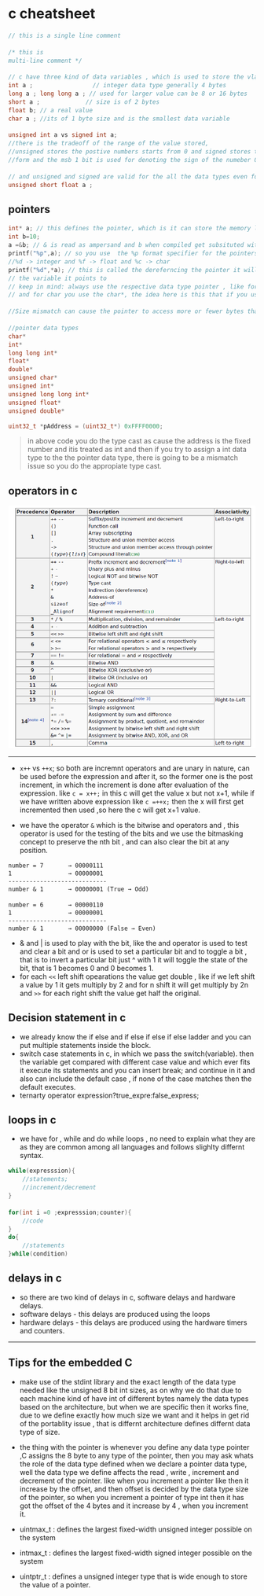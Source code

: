 # c cheatsheet 
```c
// this is a single line comment 

/* this is 
multi-line comment */

// c have three kind of data variables , which is used to store the vlaue 
int a ;                 // integer data type generally 4 bytes
long a ; long long a ; // used for larger value can be 8 or 16 bytes
short a ;             // size is of 2 bytes 
float b; // a real value 
char a ; //its of 1 byte size and is the smallest data variable 

unsigned int a vs signed int a; 
//there is the tradeoff of the range of the value stored,
//unsigned stores the postive numbers starts from 0 and signed stores the negative numbers in 2's complement 
//form and the msb 1 bit is used for denoting the sign of the numeber 0 for positive and 1 for the negative 

// and unsigned and signed are valid for the all the data types even for the chars 
unsigned short float a ; 
```

## pointers 
```c
int* a; // this defines the pointer, which is it can store the memory location
int b=10;
a =&b; // & is read as ampersand and b when compiled get subsituted with the memory location when we define the data , the name 'b' doesnt hold any significance to the compiler but is for our readablity 
printf("%p",a); // so you use  the %p format specifier for the pointers
//%d -> integer and %f -> float and %c -> char 
printf("%d",*a); // this is called the dereferncing the pointer it will give you the value of 10, the value of 
// the variable it points to
// keep in mind: always use the respective data type pointer , like for the int you use the int* type pointer
// and for char you use the char*, the idea here is this that if you use the char pointer which is of 1 byte for the 4 byter int variable ,there is going to be mismatch issue. so better play safe!!

//Size mismatch can cause the pointer to access more or fewer bytes than expected, leading to incorrect or garbage data.

//pointer data types 
char*
int*
long long int*
float*
double*
unsigned char*
unsigned int*
unsigned long long int*
unsigned float*
unsigned double*

```
```c
uint32_t *pAddress = (uint32_t*) 0xFFFF0000;
```
> in above code you do the type cast as cause the address is the fixed number and itis treated as int and then if you try to assign a int data type to the the pointer data type, there is going to be a mismatch issue so you do the appropiate type cast.

## operators in c 
![alt text](operators.png)

---
- `x++` vs `++x`; so both are incremnt operators and are unary in nature, can  be used before the expression and after it, so the former one is the post increment, in which the increment is done after evaluation of the expression. like `c = x++;` in this c will get the value x but not x+1, while if we have written above expression like `c =++x;` then the x will first get incremented then used ,so here the c will get x+1 value.

- we have the operator `&` which is the bitwise and operators and , this operator is used for the testing of the bits and we use the bitmasking concept to preserve the nth bit , and can also clear the bit at any position.
```
number = 7       → 00000111
1                → 00000001
----------------------------
number & 1       → 00000001 (True → Odd)

number = 6       → 00000110
1                → 00000001
----------------------------
number & 1       → 00000000 (False → Even)
```
- & and | is used to play with the bit, like the and operator is used to test and clear a bit and or is used to set a particular bit and to toggle a bit , that is to invert a particular bit just ^ with 1 it will toggle the state of the bit, that is 1 becomes 0 and 0 becomes 1.
- for each `<<` left shift opearations the value get double , like if we left shift a value by 1 it gets multiply by 2 and for n shift it will get multiply by 2n and `>>` for each right shift the value get half the original.


## Decision statement in c 
- we already know the if else and if else if else if else ladder and you can put multiple statements inside the block.
- switch case statements in c, in which we pass the switch(variable). then the variable get compared with different case value and which ever fits it execute its statements and you can insert break; and continue in it and also can include the default case , if none of the case matches then the default executes.
- ternarty operator expression?true_expre:false_express;

## loops in c 
- we have for , while and do while loops , no need to explain what they are as they are common among all languages and follows slighlty differnt syntax.
```c
while(expresssion){
    //statements;
    //increment/decrement
}

for(int i =0 ;expresssion;counter){
    //code
}
do{
    //statements
}while(condition)

```
## delays in c 
- so there are two kind of delays in c, software delays and hardware delays.
- software delays - this delays are produced using the loops 
- hardware delays - this delays are produced using the hardware timers and counters.
---
## Tips for the embedded C 
- make use of the stdint library and the exact length of the data type needed like the unsigned 8 bit int sizes, as on why we do that due to each machine kind of have int of different bytes namely the data types based on the architecture, but when we are specific then it works fine, due to we define exactly how much size we want and it helps in get rid of the portablity issue , that is differnt architecture defines differnt data type of size.
- the thing with the pointer is whenever you define any data type pointer ,C assigns the 8 byte to any type of the pointer, then you may ask whats the role of the data type defined when we declare a pointer data type, well the data type we define affects the read , write , increment and decrement of  the pointer. like when you increment a pointer like then it increase by the offset, and then offset is decided by the data type size of the pointer, so when you increment a pointer of type int then it has got the offset of the 4 bytes and it increase by 4 , when you increment it.
- uintmax_t : defines the largest fixed-width unsigned integer
possible on the system

- intmax_t : defines the largest fixed-width signed integer possible
on the system

- uintptr_t : defines a unsigned integer type that is wide enough to
store the value of a pointer.